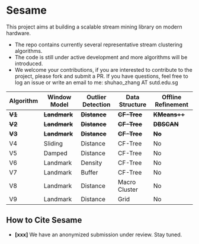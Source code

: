 # Sesame

This project aims at building a scalable stream mining library on modern hardware. 

- The repo contains currently several representative stream clustering algorithms.
- The code is still under active development and more algorithms will be introduced.
- We welcome your contributions, if you are interested to contribute to the project, please fork and submit a PR. If you have questions, feel free to log an issue or write an email to me: shuhao_zhang AT sutd.edu.sg

| Algorithm  | Window Model     | Outlier Detection | Data Structure  | Offline Refinement |
| ---------- | ---------------- | ----------------- | --------------- | ------------------ |
| **~~V1~~** | **~~Landmark~~** | **~~Distance~~**  | **~~CF-Tree~~** | **~~KMeans++~~**   |
| **~~V2~~** | **~~Landmark~~** | **~~Distance~~**  | **~~CF-Tree~~** | **~~DBSCAN~~**     |
| **~~V3~~** | **~~Landmark~~** | **~~Distance~~**  | **~~CF-Tree~~** | **~~No~~**         |
| V4         | Sliding          | Distance          | CF-Tree         | No                 |
| V5         | Damped           | Distance          | CF-Tree         | No                 |
| V6         | Landmark         | Density           | CF-Tree         | No                 |
| V7         | Landmark         | Buffer            | CF-Tree         | No                 |
| V8         | Landmark         | Distance          | Macro Cluster   | No                 |
| V9         | Landmark         | Distance          | Grid            | No                 |



## How to Cite Sesame

* **[xxx]** We have an anonymized submission under review. Stay tuned.
